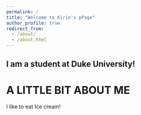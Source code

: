 ```yaml
---
permalink: /
title: "Welcome to Kirin's pPage"
author_profile: true
redirect_from: 
  - /about/
  - /about.html
---
```


I am a student at Duke University! 
----------------------------
**A LITTLE BIT ABOUT ME**
===========================
I like to eat Ice cream!
